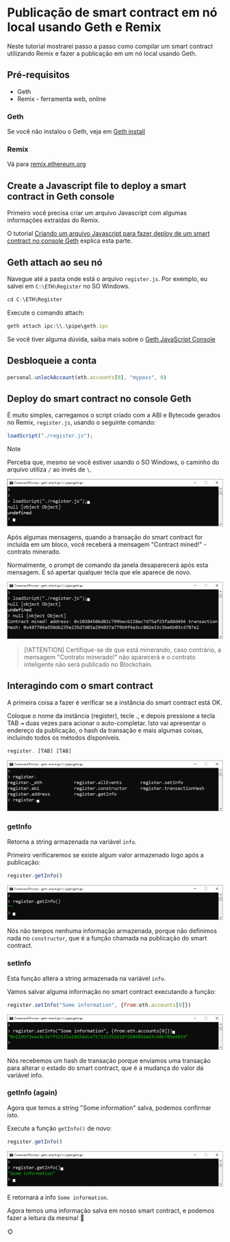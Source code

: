 # Publicação de smart contract em nó local usando Geth e Remix

Neste tutorial mostrarei passo a passo como compilar um smart contract utilizando Remix e fazer a publicação em um nó local usando Geth.

## Pré-requisitos

- Geth
- Remix - ferramenta web, online

### Geth

Se você não instalou o Geth, veja em 
[Geth install](../../pt/geth/geth-install.md)

### Remix

Vá para
[remix.ethereum.org](http://remix.ethereum.org/)

## Create a Javascript file to deploy a smart contract in Geth console

Primeiro você precisa criar um arquivo Javascript com algumas informações extraídas do Remix.

O tutorial 
[Criando um arquivo Javascript para fazer deploy de um smart contract no console Geth](/pt/remix/remix-create-js-deploy-file.md)
explica esta parte.

## Geth attach ao seu nó

Navegue até a pasta onde está o arquivo `register.js`.
Por exemplo, eu salvei em `C:\ETH\Register` no SO Windows.

```js
cd C:\ETH\Register
```

Execute o comando attach:

```js
geth attach ipc:\\.\pipe\geth.ipc
```

Se você tiver alguma dúvida, saiba mais sobre o [Geth JavaScript Console](/pt/geth/geth-console-attach.md)

## Desbloqueie a conta

```js
personal.unlockAccount(eth.accounts[0], "mypass", 0)
```

## Deploy do smart contract no console Geth

É muito simples, carregamos o script criado com a ABI e Bytecode gerados no Remix,
`register.js`, 
usando o seguinte comando:

```js
loadScript("./register.js");
```

> [!NOTE]
> Perceba que, mesmo se você estiver usando o SO Windows, o caminho do arquivo utiliza `/` ao invés de `\`.

![loadScript](../../images/geth/image-21.png)

Após algumas mensagens, quando a transação do smart contract for incluída em um bloco, você receberá a mensagem "Contract mined!" - contrato minerado.

Normalmente, o prompt de comando da janela desaparecerá após esta mensagem. É só apertar qualquer tecla que ele aparece de novo.

![contract mined!](../../images/geth/image-22.png)

> [!ATTENTION]
> Certifique-se de que está minerando, caso contrário, a mensagem "Contrato minerado!" não aparecerá e o contrato inteligente não será publicado no Blockchain.

## Interagindo com o smart contract

A primeira coisa a fazer é verificar se a instância do smart contract está OK.

Coloque o nome da instância (register), tecle ., e depois pressione a tecla TAB <kbd>&#8677;</kbd> duas vezes para acionar o auto-completar. 
Isto vai apresentar o endereço da publicação, o hash da transação e mais algumas coisas, incluindo todos os métodos disponíveis.

```js
register. [TAB] [TAB]
```

![register . TAB TAB](../../images/geth/image-23.png)

### getInfo

Retorna a string armazenada na variável `info`.

Primeiro verificaremos se existe algum valor armazenado logo após a publicação:

```js
register.getInfo()
```

![register.getInfo](../../images/geth/image-24.png)

Nós não tempos nenhuma informação armazenada, porque não definimos nada no `constructor`, que é a função chamada na publicação do smart contract.

### setInfo

Esta função altera a string armazenada na variável `info`.

Vamos salvar alguma informação no smart contract executando a função:

```js
register.setInfo("Some information", {from:eth.accounts[0]})
```

![register.setInfo](../../images/geth/image-25.png)

Nós recebemos um hash de transação porque enviamos uma transação para alterar o estado do smart contract, que é a mudança do valor da variável info.

### getInfo (again)

Agora que temos a string "Some information" salva, podemos confirmar isto.

Execute a função `getInfo()` de novo:

```js
register.getInfo()
```

![register.getInfo](../../images/geth/image-26.png)

E retornará a info `Some information`.

Agora temos uma informação salva em nosso smart contract, e podemos fazer a leitura da mesma!
:tada: 

:sun_with_face:
